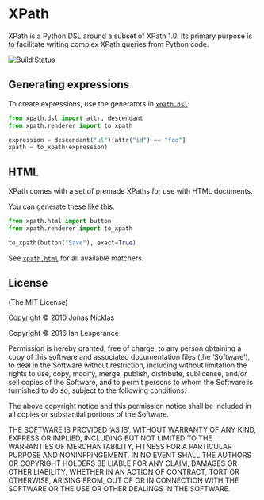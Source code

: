 # XPath

XPath is a Python DSL around a subset of XPath 1.0. Its primary purpose is to
facilitate writing complex XPath queries from Python code.

[![Build Status](https://secure.travis-ci.org/elliterate/xpath.py.svg?branch=master)](http://travis-ci.org/elliterate/xpath.py)

## Generating expressions

To create expressions, use the generators in [`xpath.dsl`](xpath/dsl.py):

``` python
from xpath.dsl import attr, descendant
from xpath.renderer import to_xpath

expression = descendant("ul")[attr("id") == "foo"]
xpath = to_xpath(expression)
```

## HTML

XPath comes with a set of premade XPaths for use with HTML documents.

You can generate these like this:

``` python
from xpath.html import button
from xpath.renderer import to_xpath

to_xpath(button("Save"), exact=True)
```

See [`xpath.html`](xpath/html.py) for all available matchers.

## License

(The MIT License)

Copyright © 2010 Jonas Nicklas

Copyright © 2016 Ian Lesperance

Permission is hereby granted, free of charge, to any person obtaining a copy of
this software and associated documentation files (the ‘Software’), to deal in
the Software without restriction, including without limitation the rights to
use, copy, modify, merge, publish, distribute, sublicense, and/or sell copies
of the Software, and to permit persons to whom the Software is furnished to do
so, subject to the following conditions:

The above copyright notice and this permission notice shall be included in all
copies or substantial portions of the Software.

THE SOFTWARE IS PROVIDED ‘AS IS’, WITHOUT WARRANTY OF ANY KIND, EXPRESS OR
IMPLIED, INCLUDING BUT NOT LIMITED TO THE WARRANTIES OF MERCHANTABILITY,
FITNESS FOR A PARTICULAR PURPOSE AND NONINFRINGEMENT. IN NO EVENT SHALL THE
AUTHORS OR COPYRIGHT HOLDERS BE LIABLE FOR ANY CLAIM, DAMAGES OR OTHER
LIABILITY, WHETHER IN AN ACTION OF CONTRACT, TORT OR OTHERWISE, ARISING FROM,
OUT OF OR IN CONNECTION WITH THE SOFTWARE OR THE USE OR OTHER DEALINGS IN THE
SOFTWARE.
